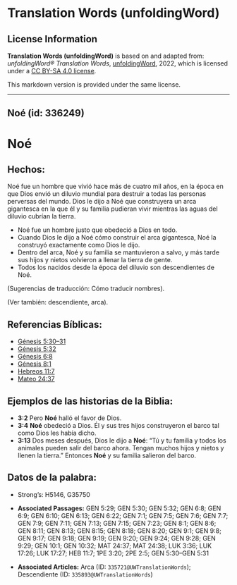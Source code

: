 # Translation Words (unfoldingWord)

## License Information

**Translation Words (unfoldingWord)** is based on and adapted from: _unfoldingWord® Translation Words_, [unfoldingWord](https://unfoldingword.org/utw), 2022, which is licensed under a [CC BY-SA 4.0 license](https://creativecommons.org/licenses/by-sa/4.0/legalcode.en).

This markdown version is provided under the same license.



--------------------------------

## Noé (id: 336249)

Noé
===

Hechos:
-------

Noé fue un hombre que vivió hace más de cuatro mil años, en la época en que Dios envió un diluvio mundial para destruir a todas las personas perversas del mundo. Dios le dijo a Noé que construyera un arca gigantesca en la que él y su familia pudieran vivir mientras las aguas del diluvio cubrían la tierra.

* Noé fue un hombre justo que obedeció a Dios en todo.
* Cuando Dios le dijo a Noé cómo construir el arca gigantesca, Noé la construyó exactamente como Dios le dijo.
* Dentro del arca, Noé y su familia se mantuvieron a salvo, y más tarde sus hijos y nietos volvieron a llenar la tierra de gente.
* Todos los nacidos desde la época del diluvio son descendientes de Noé.

(Sugerencias de traducción: Cómo traducir nombres).

(Ver también: descendiente, arca).

Referencias Bíblicas:
---------------------

* [Génesis 5:30–31](https://ref.ly/Gen5:30-Gen5:31)
* [Génesis 5:32](https://ref.ly/Gen5:32)
* [Génesis 6:8](https://ref.ly/Gen6:8)
* [Génesis 8:1](https://ref.ly/Gen8:1)
* [Hebreos 11:7](https://ref.ly/Heb11:7)
* [Mateo 24:37](https://ref.ly/Matt24:37)

Ejemplos de las historias de la Biblia:
---------------------------------------

* **3:2** Pero **Noé** halló el favor de Dios.
* **3:4** **Noé** obedeció a Dios. Él y sus tres hijos construyeron el barco tal como Dios les había dicho.
* **3:13** Dos meses después, Dios le dijo a **Noé**: “Tú y tu familia y todos los animales pueden salir del barco ahora. Tengan muchos hijos y nietos y llenen la tierra.” Entonces **Noé** y su familia salieron del barco.

Datos de la palabra:
--------------------

* Strong’s: H5146, G35750

* **Associated Passages:** GEN 5:29; GEN 5:30; GEN 5:32; GEN 6:8; GEN 6:9; GEN 6:10; GEN 6:13; GEN 6:22; GEN 7:1; GEN 7:5; GEN 7:6; GEN 7:7; GEN 7:9; GEN 7:11; GEN 7:13; GEN 7:15; GEN 7:23; GEN 8:1; GEN 8:6; GEN 8:11; GEN 8:13; GEN 8:15; GEN 8:18; GEN 8:20; GEN 9:1; GEN 9:8; GEN 9:17; GEN 9:18; GEN 9:19; GEN 9:20; GEN 9:24; GEN 9:28; GEN 9:29; GEN 10:1; GEN 10:32; MAT 24:37; MAT 24:38; LUK 3:36; LUK 17:26; LUK 17:27; HEB 11:7; 1PE 3:20; 2PE 2:5; GEN 5:30–GEN 5:31
* **Associated Articles:** Arca (ID: `335721@UWTranslationWords`); Descendiente (ID: `335893@UWTranslationWords`)


